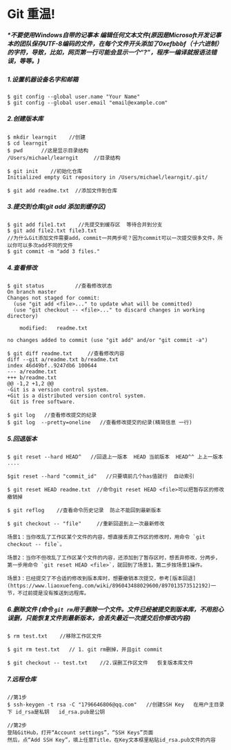 # Git    重温!

##### *不要使用Windows自带的**记事本** 编辑任何文本文件(原因是Microsoft开发记事本的团队保存UTF-8编码的文件，在每个文件开头添加了0xefbbbf（十六进制）的字符，导致，比如，网页第一行可能会显示一个“?”，程序一编译就报语法错误，等等。)

##### 1.设置机器设备名字和邮箱

```shell
$ git config --global user.name "Your Name"
$ git config --global user.email "email@example.com"
```

##### 2.创建版本库

```shell
$ mkdir learngit    //创建
$ cd learngit
$ pwd      //这是显示目录结构
/Users/michael/learngit     //目录结构

$ git init    //初始化仓库
Initialized empty Git repository in /Users/michael/learngit/.git/

$ git add readme.txt  //添加文件到仓库   

```

##### 3.提交到仓库(git  add 添加到缓存区)

```shell
$ git add file1.txt    //先提交到缓存区  等待合并到分支
$ git add file2.txt file3.txt
//为什么Git添加文件需要add，commit一共两步呢？因为commit可以一次提交很多文件，所以你可以多次add不同的文件
$ git commit -m "add 3 files."
```

##### 4.查看修改

```shell
$ git status          //查看修改状态
On branch master
Changes not staged for commit:
  (use "git add <file>..." to update what will be committed)
  (use "git checkout -- <file>..." to discard changes in working directory)

	modified:   readme.txt

no changes added to commit (use "git add" and/or "git commit -a")

$ git diff readme.txt     //查看修改内容
diff --git a/readme.txt b/readme.txt
index 46d49bf..9247db6 100644
--- a/readme.txt
+++ b/readme.txt
@@ -1,2 +1,2 @@
-Git is a version control system.
+Git is a distributed version control system.
 Git is free software.
```

```
$ git log   //查看修改提交的纪录
$ git log  --pretty=oneline   //查看修改提交的纪录(精简信息 一行)

```

##### 5.回退版本

```shell
$ git reset --hard HEAD^   //回退上一版本  HEAD 当前版本  HEAD^^ 上上一版本  ....

$git reset --hard "commit_id"   //只要填前几个has值就行  自动索引

$ git reset HEAD readme.txt  //命令git reset HEAD <file>可以把暂存区的修改撤销掉

$ git reflog    //查看命令历史记录  防止不能回到最新版本

$ git checkout -- "file"     //重新回退到上一次最新修改

场景1：当你改乱了工作区某个文件的内容，想直接丢弃工作区的修改时，用命令 `git checkout -- file`。

场景2：当你不但改乱了工作区某个文件的内容，还添加到了暂存区时，想丢弃修改，分两步，第一步用命令 `git reset HEAD <file>`，就回到了场景1，第二步按场景1操作。

场景3：已经提交了不合适的修改到版本库时，想要撤销本次提交，参考[版本回退](https://www.liaoxuefeng.com/wiki/896043488029600/897013573512192)一节，不过前提是没有推送到远程库。

```

##### 6.删除文件 (命令 `git rm`用于删除一个文件。文件已经被提交到版本库，不用担心误删，只能恢复文件到最新版本，会丢失**最近一次提交后你修改内容**)

```shell
$ rm test.txt    //移除工作区文件

$ git rm test.txt   // 1. git rm删掉，并且git commit

$ git checkout -- test.txt    //2.误删工作区文件   恢复版本库文件

```

##### 7.远程仓库

```shell
//第1步
$ ssh-keygen -t rsa -C "1796646806@qq.com"   //创建SSH Key   在用户主目录下 id_rsa是私钥   id_rsa.pub是公钥

//第2步
登陆GitHub，打开“Account settings”，“SSH Keys”页面
然后，点“Add SSH Key”，填上任意Title，在Key文本框里粘贴id_rsa.pub文件的内容
```
